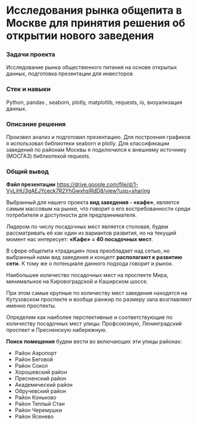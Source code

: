 # Исследования рынка общепита в Москве для принятия решения об открытии нового заведения

### Задачи проекта
Исследование рынка общественного питания на основе открытых данных, подготовка презентации для инвесторов

### Стек и навыки
Python, pandas , seaborn, plotly, matplotlib, requests, io, визуализация данных.


### Описание решения 
Произвел анализ и подготовил презентацию. Для построения графиков я использовал
библиотеки seaborn и plotly. Для классификации заведений по районам Москвы я подключился к внешнему источнику (МОСГАЗ)
библиотекой requests.

### Общий вывод

**Файл презентации**
https://drive.google.com/file/d/1-VyLiHU3gAEJYceck7R2YhGwxhslRdD8/view?usp=sharing

Выбранный для нашего проекта **вид заведения - «кафе»**, является самым массовым на рынке, что говорит о его востребованности среди потребителя и доступности для предпринимателя.

Лидером по числу посадочных мест является столовая, будем рассматривать её как один из вариантов развития, но на текущий момент нас интересует: **«Кафе» = 40 посадочных мест**. 

В сфере общепита «традиция» пока преобладает над сетью, но выбранный нами вид заведения и концепт **располагают к развитию сети.** К тому же о потенциале данного подхода говорит и рынок.

Наибольшее количество посадочных мест на проспекте Мира, минимальное на Кировоградской и Каширском шоссе. 
	
При этом самые крупные по количеству мест заведения находятся на Кутузовском проспекте и вообще ранжир по размеру зала возглавляют именно проспекты.    

Определим как наиболее перспективные и соответствующие по количеству посадочных мест улицы: Профсоюзную, Ленинградский проспект и Пресненскую набережную. 

**Поиск помещения** будем вести во включающих эти улицы районах:
- Район Аэропорт
- Район Беговой
- Район Сокол
- Хорошевский район
- Пресненский район
- Академический район
- Обручевский район
- Район Коньково
- Район Теплый Стан
- Район Черемушки
- Район Ясенево   


